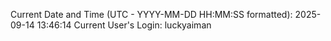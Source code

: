 Current Date and Time (UTC - YYYY-MM-DD HH:MM:SS formatted): 2025-09-14 13:46:14
Current User's Login: luckyaiman
